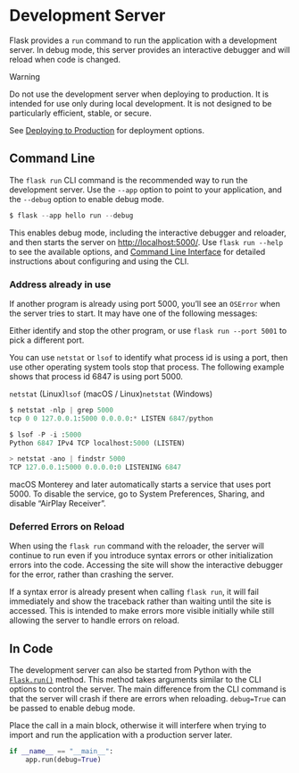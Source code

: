 

# Development Server


Flask provides a `run` command to run the application with a development server. In
debug mode, this server provides an interactive debugger and will reload when code is
changed.



Warning


Do not use the development server when deploying to production. It
is intended for use only during local development. It is not
designed to be particularly efficient, stable, or secure.


See [Deploying to Production](https://flask.palletsprojects.com/../deploying/) for deployment options.




## Command Line


The `flask run` CLI command is the recommended way to run the development server. Use
the `--app` option to point to your application, and the `--debug` option to enable
debug mode.



```python
$ flask --app hello run --debug

```


This enables debug mode, including the interactive debugger and reloader, and then
starts the server on <http://localhost:5000/>. Use `flask run --help` to see the
available options, and [Command Line Interface](https://flask.palletsprojects.com/../cli/) for detailed instructions about configuring and using
the CLI.



### Address already in use


If another program is already using port 5000, you’ll see an `OSError`
when the server tries to start. It may have one of the following
messages:


Either identify and stop the other program, or use
`flask run --port 5001` to pick a different port.


You can use `netstat` or `lsof` to identify what process id is using
a port, then use other operating system tools stop that process. The
following example shows that process id 6847 is using port 5000.



`netstat` (Linux)`lsof` (macOS / Linux)`netstat` (Windows)


```python
$ netstat -nlp | grep 5000
tcp 0 0 127.0.0.1:5000 0.0.0.0:* LISTEN 6847/python

```



```python
$ lsof -P -i :5000
Python 6847 IPv4 TCP localhost:5000 (LISTEN)

```



```python
> netstat -ano | findstr 5000
TCP 127.0.0.1:5000 0.0.0.0:0 LISTENING 6847

```



macOS Monterey and later automatically starts a service that uses port
5000. To disable the service, go to System Preferences, Sharing, and
disable “AirPlay Receiver”.




### Deferred Errors on Reload


When using the `flask run` command with the reloader, the server will
continue to run even if you introduce syntax errors or other
initialization errors into the code. Accessing the site will show the
interactive debugger for the error, rather than crashing the server.


If a syntax error is already present when calling `flask run`, it will
fail immediately and show the traceback rather than waiting until the
site is accessed. This is intended to make errors more visible initially
while still allowing the server to handle errors on reload.





## In Code


The development server can also be started from Python with the [`Flask.run()`](https://flask.palletsprojects.com/../api/#flask.Flask.run "flask.Flask.run")
method. This method takes arguments similar to the CLI options to control the server.
The main difference from the CLI command is that the server will crash if there are
errors when reloading. `debug=True` can be passed to enable debug mode.


Place the call in a main block, otherwise it will interfere when trying to import and
run the application with a production server later.



```python
if __name__ == "__main__":
    app.run(debug=True)

```









